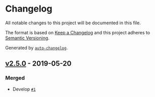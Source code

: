 # Changelog

All notable changes to this project will be documented in this file.

The format is based on [Keep a Changelog](http://keepachangelog.com/en/1.0.0/)
and this project adheres to [Semantic Versioning](http://semver.org/spec/v2.0.0.html).

Generated by [`auto-changelog`](https://github.com/CookPete/auto-changelog).

## [v2.5.0](https://github.com/rlamsal1256/changelog/compare/v2.4.0...v2.5.0) - 2019-05-20

### Merged

- Develop [`#1`](https://github.com/rlamsal1256/changelog/pull/1)

